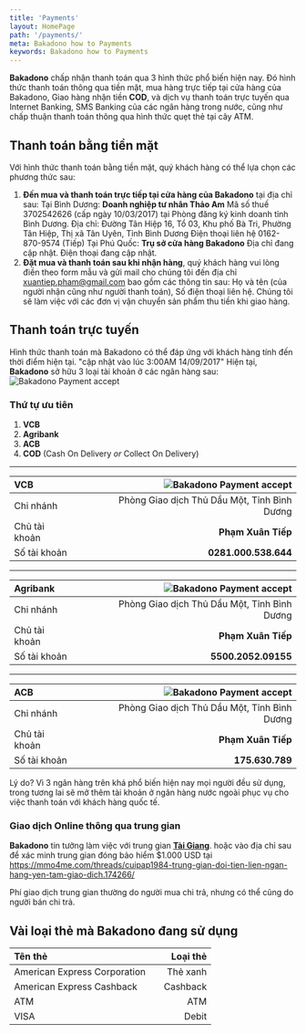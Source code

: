 ```yaml
---
title: 'Payments'
layout: HomePage
path: '/payments/'
meta: Bakadono how to Payments
keywords: Bakadono how to Payments
---
```


**Bakadono** chấp nhận thanh toán qua 3 hình thức phổ biến hiện nay. Đó hình thức thanh toán thông qua tiền mặt, mua hàng trực tiếp tại cửa hàng của Bakadono, Giao hàng nhận tiền **COD**, và dịch vụ thanh toán trực tuyến qua Internet Banking, SMS Banking của các ngân hàng trong nước, cũng như chấp thuận thanh toán thông qua hình thức quẹt thẻ tại cây ATM.

## Thanh toán bằng tiền mặt

Với hình thức thanh toán bằng tiền mặt, quý khách hàng có thể lựa chọn các phương thức sau:
1. **Đến mua và thanh toán trực tiếp tại cửa hàng của Bakadono** tại địa chỉ sau:
Tại Bình Dương:
**Doanh nghiệp tư nhân Thảo Am**
Mã số thuế 3702542626 (cấp ngày 10/03/2017) tại Phòng đăng ký kinh doanh tỉnh Bình Dương.
Địa chỉ: Đường Tân Hiệp 16, Tổ 03, Khu phố Bà Tri, Phường Tân Hiệp, Thị xã Tân Uyên, Tỉnh Bình Dương
Điện thoại liên hệ 0162-870-9574 (Tiếp)
Tại Phú Quốc:
**Trụ sở cửa hàng Bakadono**
Địa chỉ đang cập nhật.
Điện thoại đang cập nhật.
2. **Đặt mua và thanh toán sau khi nhận hàng**, quý khách hàng vui lòng điền theo form mẫu và gửi mail cho chúng tôi đến địa chỉ xuantiep.pham@gmail.com bao gồm các thông tin sau: Họ và tên (của người nhận cũng như người thanh toán), Số điện thoại liên hệ. Chúng tôi sẽ làm việc với các đơn vị vận chuyển sản phẩm thu tiền khi giao hàng.

## Thanh toán trực tuyến

Hình thức thanh toán mà Bakadono có thể đáp ứng với khách hàng tính đến thời điểm hiện tại. "cập nhật vào lúc 3:00AM 14/09/2017"
Hiện tại, **Bakadono** sở hữu 3 loại tài khoản ở các ngân hàng sau:
![Bakadono Payment accept](http://cdn.bakadono.com/assets/img/favicons/bakadono/payment/accept_payment.jpg "Bakadono Payment accept")

### Thứ tự ưu tiên

1. **VCB**
2. **Agribank**
3. **ACB**
4. **COD** (Cash On Delivery *or* Collect On Delivery)

---

| **VCB** |  |  ![Bakadono Payment accept](http://cdn.bakadono.com/assets/img/favicons/bakadono/payment/vietcombank.jpg "Bakadono Payment accept") |
|:-----------|------------:|------------:|
| Chi nhánh       |  |         Phòng Giao dịch Thủ Dầu Một, Tỉnh Bình Dương |
| Chủ tài khoản     |  |       **Phạm Xuân Tiếp** |
| Số tài khoản       |  |         **0281.000.538.644** |

---

| **Agribank** |  |  ![Bakadono Payment accept](http://cdn.bakadono.com/assets/img/favicons/bakadono/payment/agribank.jpg "Bakadono Payment accept") |
|:-----------|------------:|------------:|
| Chi nhánh       |  |         Phòng Giao dịch Thủ Dầu Một, Tỉnh Bình Dương |
| Chủ tài khoản     |  |       **Phạm Xuân Tiếp** |
| Số tài khoản       |  |         **5500.2052.09155** |

---

| **ACB** |  |  ![Bakadono Payment accept](http://cdn.bakadono.com/assets/img/favicons/bakadono/payment/acb.jpg "Bakadono Payment accept") |
|:-----------|------------:|------------:|
| Chi nhánh       |  |         Phòng Giao dịch Thủ Dầu Một, Tỉnh Bình Dương |
| Chủ tài khoản     |  |       **Phạm Xuân Tiếp** |
| Số tài khoản       |  |         **175.630.789** |

Lý do? Vì 3 ngân hàng trên khá phổ biến hiện nay mọi người đều sử dụng, trong tương lai sẽ mở thêm tài khoản ở ngân hàng nước ngoài phục vụ cho việc thanh toán với khách hàng quốc tế.

### Giao dịch Online thông qua trung gian

**Bakadono** tin tưởng làm việc với trung gian [**Tài Giang**](https://www.facebook.com/cuipap1984).
hoặc vào địa chỉ sau để xác minh trung gian đóng bảo hiểm $1.000 USD tại https://mmo4me.com/threads/cuipap1984-trung-gian-doi-tien-lien-ngan-hang-yen-tam-giao-dich.174266/

Phí giao dịch trung gian thường do người mua chi trả, nhưng có thể cũng do người bán chi trả.

## Vài loại thẻ mà Bakadono đang sử dụng

| **Tên thẻ** |  |  **Loại thẻ** |
|:-----------|------------:|------------:|
| American Express Corporation       |  |         Thẻ xanh |
| American Express Cashback     |  |       Cashback |
| ATM       |  |         ATM |
| VISA         |  |           Debit |